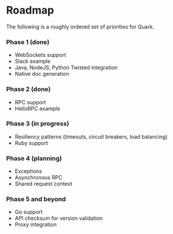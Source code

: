 Roadmap
=======

The following is a roughly ordered set of priorities for Quark.

### Phase 1 (done)

 - WebSockets support
 - Slack example
 - Java, NodeJS, Python Twisted integration
 - Native doc generation

### Phase 2 (done)

 - RPC support
 - HelloRPC example

### Phase 3 (in progress)

 - Resiliency patterns (timeouts, circuit breakers, load balancing)
 - Ruby support

### Phase 4 (planning)

 - Exceptions
 - Asynchronous RPC
 - Shared request context

### Phase 5 and beyond

 - Go support
 - API checksum for version validation
 - Proxy integration
